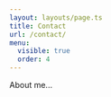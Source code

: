```yaml
---
layout: layouts/page.ts
title: Contact
url: /contact/
menu:
  visible: true
  order: 4
---
```


About me...